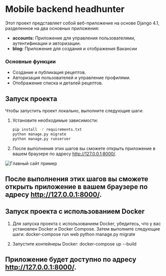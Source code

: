 # Mobile backend headhunter

Этот проект представляет собой веб-приложение на основе Django 4.1, разделенное на два основных приложения:

- **accounts:** Приложение для управления пользователями, аутентификации и авторизации.
- **blog:** Приложение для создания и отображения Вакансии


### Основные функции

- Создание и публикация рецептов.
- Авторизация пользователей и управление профилями.
- Отображение списка и деталей рецептов.

## Запуск проекта

Чтобы запустить проект локально, выполните следующие шаги:

1. Установите необходимые зависимости:
   ```bash
   pip install -r requirements.txt
   python manage.py migrate
   python manage.py runserver

2. После выполнения этих шагов вы сможете открыть приложение в вашем браузере по адресу 
    http://127.0.0.1:8000/.

![Главный сайт пример](media/work1.png)


## После выполнения этих шагов вы сможете открыть приложение в вашем браузере по адресу http://127.0.0.1:8000/.


## Запуск проекта с использованием Docker

1. Для запуска проекта с использованием Docker, убедитесь, что у вас установлен Docker и Docker Compose. Затем выполните следующие шаги:
    docker-compose run web python manage.py migrate

2. Запустите контейнеры Docker:
    docker-compose up --build

## Приложение будет доступно по адресу http://127.0.0.1:8000/.

